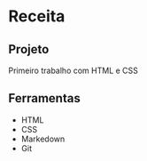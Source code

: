 # Receita
[](preview.png)

## Projeto
Primeiro trabalho com HTML e CSS

## Ferramentas
* HTML
* CSS
* Markedown
* Git
